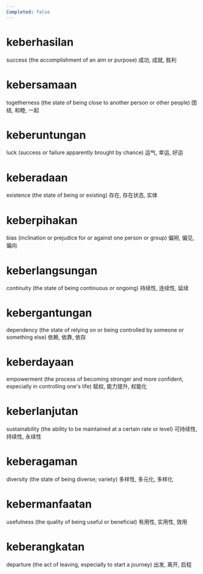 ```yaml
---
Completed: false
---
```


# keberhasilan

success (the accomplishment of an aim or purpose)
成功, 成就, 胜利

# kebersamaan

togetherness (the state of being close to another person or other people)
团结, 和睦, 一起

# keberuntungan

luck (success or failure apparently brought by chance)
运气, 幸运, 好运

# keberadaan

existence (the state of being or existing)
存在, 存在状态, 实体

# keberpihakan

bias (inclination or prejudice for or against one person or group)
偏袒, 偏见, 偏向

# keberlangsungan

continuity (the state of being continuous or ongoing)
持续性, 连续性, 延续

# kebergantungan

dependency (the state of relying on or being controlled by someone or something else)
依赖, 依靠, 依存

# keberdayaan

empowerment (the process of becoming stronger and more confident, especially in controlling one's life)
赋权, 能力提升, 权能化

# keberlanjutan

sustainability (the ability to be maintained at a certain rate or level)
可持续性, 持续性, 永续性

# keberagaman

diversity (the state of being diverse; variety)
多样性, 多元化, 多样化

# kebermanfaatan

usefulness (the quality of being useful or beneficial)
有用性, 实用性, 效用

# keberangkatan

departure (the act of leaving, especially to start a journey)
出发, 离开, 启程
